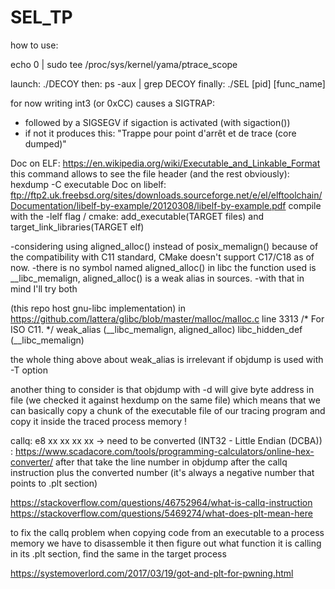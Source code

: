 # SEL_TP

how to use:

echo 0 | sudo tee /proc/sys/kernel/yama/ptrace_scope

launch: ./DECOY
then: ps -aux | grep DECOY
finally: ./SEL [pid] [func_name]

for now writing int3 (or 0xCC) causes a SIGTRAP:
- followed by a SIGSEGV if sigaction is activated (with sigaction())
- if not it produces this: "Trappe pour point d'arrêt et de trace (core dumped)"

Doc on ELF:
https://en.wikipedia.org/wiki/Executable_and_Linkable_Format
this command allows to see the file header (and the rest obviously): hexdump -C executable
Doc on libelf:
ftp://ftp2.uk.freebsd.org/sites/downloads.sourceforge.net/e/el/elftoolchain/Documentation/libelf-by-example/20120308/libelf-by-example.pdf
compile with the -lelf flag / cmake: add_executable(TARGET files) and target_link_libraries(TARGET elf)


-considering using aligned_alloc() instead of posix_memalign() because of the compatibility with C11 standard, CMake doesn't support C17/C18 as of now.
-there is no symbol named aligned_alloc() in libc the function used is __libc_memalign, aligned_alloc() is a weak alias in sources.
-with that in mind I'll try both

(this repo host gnu-libc implementation)
in https://github.com/lattera/glibc/blob/master/malloc/malloc.c line 3313
/* For ISO C11.  */
weak_alias (__libc_memalign, aligned_alloc)
libc_hidden_def (__libc_memalign)

the whole thing above about weak_alias is irrelevant if objdump is used with -T option

another thing to consider is that objdump with -d will give byte address in file (we checked it against hexdump on the same file)
which means that we can basically copy a chunk of the executable file of our tracing program and copy it inside the traced process
memory !


callq:
e8 xx xx xx xx -> need to be converted (INT32 - Little Endian (DCBA)) : https://www.scadacore.com/tools/programming-calculators/online-hex-converter/
after that take the line number in objdump after the callq instruction plus the converted number (it's always a negative number that points to .plt section)

https://stackoverflow.com/questions/46752964/what-is-callq-instruction
https://stackoverflow.com/questions/5469274/what-does-plt-mean-here

to fix the callq problem when copying code from an executable to a process memory we have to disassemble it
then figure out what function it is calling in its .plt section, find the same in the target process

https://systemoverlord.com/2017/03/19/got-and-plt-for-pwning.html